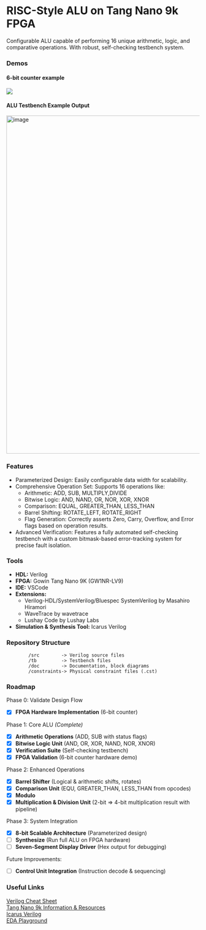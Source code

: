 # RISC-Style ALU on Tang Nano 9k FPGA
Configurable ALU capable of performing 16 unique arithmetic, logic, and comparative operations. With robust, self-checking testbench system.

### Demos
#### 6-bit counter example
[](https://github.com/user-attachments/assets/b11a7958-a44b-474c-aaa3-fad2576f609f)

![](https://github.com/user-attachments/assets/b11a7958-a44b-474c-aaa3-fad2576f609f)

#### ALU Testbench Example Output
<img width="1031" height="880" alt="image" src="https://github.com/user-attachments/assets/4ac05799-ecb9-4851-9441-e90c56de1fff" />

### Features
* Parameterized Design: Easily configurable data width for scalability.
* Comprehensive Operation Set: Supports 16 operations like:<br>
  * Arithmetic: ADD, SUB, MULTIPLY,DIVIDE <br>
  * Bitwise Logic: AND, NAND, OR, NOR, XOR, XNOR <br>
  * Comparison: EQUAL, GREATER_THAN, LESS_THAN<br>
  * Barrel Shifting: ROTATE_LEFT, ROTATE_RIGHT <br>
  * Flag Generation: Correctly asserts Zero, Carry, Overflow, and Error flags based on operation results. <br>
* Advanced Verification: Features a fully automated self-checking testbench with a custom bitmask-based error-tracking system for precise fault isolation.

### Tools
- **HDL:** Verilog
- **FPGA:** Gowin Tang Nano 9K (GW1NR-LV9)
- **IDE:** VSCode
- **Extensions:** <br>
  - Verilog-HDL/SystemVerilog/Bluespec SystemVerilog by Masahiro Hiramori <br>
  - WaveTrace by wavetrace <br>
  - Lushay Code by Lushay Labs <br>
- **Simulation & Synthesis Tool:** Icarus Verilog

### Repository Structure
```
        /src        -> Verilog source files
        /tb         -> Testbench files
        /doc        -> Documentation, block diagrams
        /constraints-> Physical constraint files (.cst)
```

### Roadmap
Phase 0: Validate Design Flow
- [x] **FPGA Hardware Implementation** (6-bit counter)

Phase 1: Core ALU _(Complete)_
- [x] **Arithmetic Operations** (ADD, SUB with status flags)
- [x] **Bitwise Logic Unit** (AND, OR, XOR, NAND, NOR, XNOR)
- [x] **Verification Suite** (Self-checking testbench)
- [x] **FPGA Validation** (6-bit counter hardware demo)
      
Phase 2: Enhanced Operations
- [x] **Barrel Shifter** (Logical & arithmetic shifts, rotates)
- [x] **Comparison Unit** (EQU, GREATER_THAN, LESS_THAN from opcodes)
- [x] **Modulo**
- [x] **Multiplication & Division Unit** (2-bit => 4-bit multiplication result with pipeline)

Phase 3: System Integration
- [x] **8-bit Scalable Architecture** (Parameterized design)
- [ ] **Synthesize** (Run full ALU on FPGA hardware)
- [ ] **Seven-Segment Display Driver** (Hex output for debugging)

Future Improvements:
- [ ] **Control Unit Integration** (Instruction decode & sequencing)

### Useful Links
[Verilog Cheat Sheet](https://cheatsheetshero.com/user/all/476-verilog-cheatsheet.pdf) <br>
[Tang Nano 9k Information & Resources](https://wiki.sipeed.com/hardware/en/tang/Tang-Nano-9K/Nano-9K.html) <br>
[Icarus Verilog](https://steveicarus.github.io/iverilog/) <br>
[EDA Playground](https://www.edaplayground.com/)

